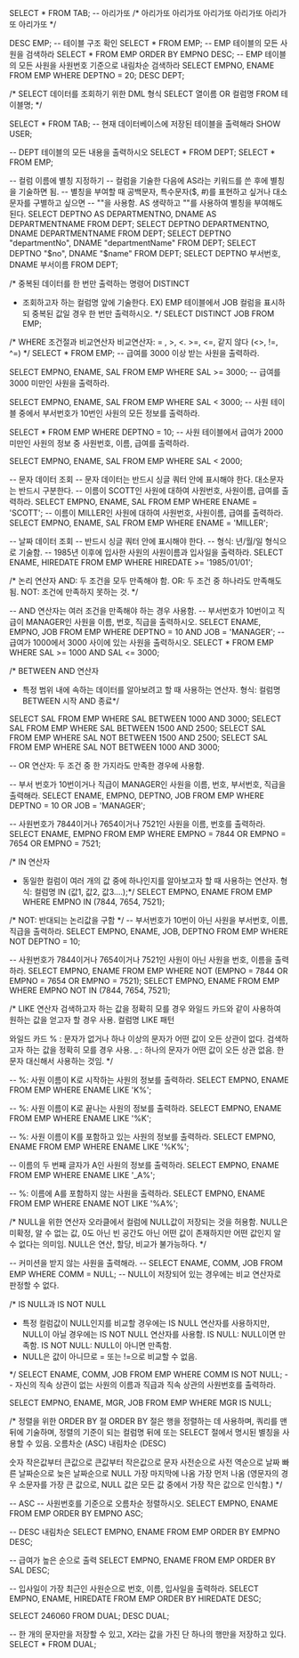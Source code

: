 SELECT * FROM TAB; -- 아리가또 /* 아리가또 아리가또 아리가또 아리가또 아리가또 아리가또 */

DESC EMP; -- 테이블 구조 확인
SELECT * FROM EMP; -- EMP 테이블의 모든 사원을 검색하라
SELECT * FROM EMP ORDER BY EMPNO DESC; -- EMP 테이블의 모든 사원을 사원번호 기준으로 내림차순 검색하라
SELECT EMPNO, ENAME FROM EMP WHERE DEPTNO = 20;
DESC DEPT;

/* SELECT 데이터를 조회하기 위한 DML 형식
SELECT 열이름 OR 컬럼명 FROM 테이블명; */

SELECT * FROM TAB; -- 현재 데이터베이스에 저장된 테이블을 출력해라
SHOW USER;

-- DEPT 테이블의 모든 내용을 출력하시오
SELECT * FROM DEPT;
SELECT * FROM EMP;

-- 컬럼 이름에 별칭 지정하기
-- 컬럼을 기술한 다음에 AS라는 키워드를 쓴 후에 별칭을 기술하면 됨.
-- 별칭을 부여할 때 공백문자, 특수문자($, #)를 표현하고 싶거나 대소문자를 구별하고 싶으면
-- ""을 사용함. AS 생략하고 ""를 사용하여 별칭을 부여해도 된다.
SELECT DEPTNO AS DEPARTMENTNO, DNAME AS DEPARTMENTNAME FROM DEPT;
SELECT DEPTNO DEPARTMENTNO, DNAME DEPARTMENTNAME FROM DEPT;
SELECT DEPTNO "departmentNo", DNAME "departmentName" FROM DEPT;
SELECT DEPTNO "$no", DNAME "$name" FROM DEPT;
SELECT DEPTNO 부서번호, DNAME 부서이름 FROM DEPT;

/* 중복된 데이터를 한 번만 출력하는 명령어 DISTINCT
- 조회하고자 하는 컬럼명 앞에 기술한다.
EX) EMP 테이블에서 JOB 컬럼을 표시하되 중복된 값일 경우 한 번만 출력하시오.
*/
SELECT DISTINCT JOB FROM EMP;

/* WHERE 조건절과 비교연산자
비교연산자: = , >, <. >=, <=, 같지 않다 (<>, !=, ^=)
*/
SELECT * FROM EMP;
-- 급여를 3000 이상 받는 사원을 출력하라.

SELECT EMPNO, ENAME, SAL FROM EMP WHERE SAL >= 3000;
-- 급여를 3000 미만인 사원을 출력하라.

SELECT EMPNO, ENAME, SAL FROM EMP WHERE SAL < 3000;
-- 사원 테이블 중에서 부서번호가 10번인 사원의 모든 정보를 출력하라.

SELECT * FROM EMP WHERE DEPTNO = 10;
-- 사원 테이블에서 급여가 2000 미만인 사원의 정보 중 사원번호, 이름, 급여를 출력하라.

SELECT EMPNO, ENAME, SAL FROM EMP WHERE SAL < 2000;

-- 문자 데이터 조회
-- 문자 데이터는 반드시 싱글 쿼터 안에 표시해야 한다. 대소문자는 반드시 구분한다.
-- 이름이 SCOTT인 사원에 대하여 사원번호, 사원이름, 급여를 출력하라.
SELECT EMPNO, ENAME, SAL FROM EMP WHERE ENAME = 'SCOTT';
-- 이름이 MILLER인 사원에 대하여 사원번호, 사원이름, 급여를 출력하라.
SELECT EMPNO, ENAME, SAL FROM EMP WHERE ENAME = 'MILLER';

-- 날짜 데이터 조회
-- 반드시 싱글 쿼터 안에 표시해야 한다.
-- 형식: 년/월/일 형식으로 기술함.
-- 1985년 이후에 입사한 사원의 사원이름과 입사일을 출력하라.
SELECT ENAME, HIREDATE FROM EMP WHERE HIREDATE >= '1985/01/01';

/* 논리 연산자
AND: 두 조건을 모두 만족해야 함.
OR: 두 조건 중 하나라도 만족해도 됨.
NOT: 조건에 만족하지 못하는 것.
*/

-- AND 연산자는 여러 조건을 만족해야 하는 경우 사용함.
-- 부서번호가 10번이고 직급이 MANAGER인 사원을 이름, 번호, 직급을 출력하시오.
SELECT ENAME, EMPNO, JOB FROM EMP WHERE DEPTNO = 10 AND JOB = 'MANAGER';
-- 급여가 1000에서 3000 사이에 있는 사원을 출력하시오.
SELECT * FROM EMP WHERE SAL >= 1000 AND SAL <= 3000;

/* BETWEEN AND 연산자
- 특정 범위 내에 속하는 데이터를 알아보려고 할 때 사용하는 연산자.
형식: 컬럼명 BETWEEN 시작 AND 종료*/

SELECT SAL FROM EMP WHERE SAL BETWEEN 1000 AND 3000;
SELECT SAL FROM EMP WHERE SAL BETWEEN 1500 AND 2500;
SELECT SAL FROM EMP WHERE SAL NOT BETWEEN 1500 AND 2500;
SELECT SAL FROM EMP WHERE SAL NOT BETWEEN 1000 AND 3000;

-- OR 연산자: 두 조건 중 한 가지라도 만족한 경우에 사용함.

-- 부서 번호가 10번이거나 직급이 MANAGER인 사원을 이름, 번호, 부서번호, 직급을 출력해라.
SELECT ENAME, EMPNO, DEPTNO, JOB FROM EMP WHERE DEPTNO = 10 OR JOB = 'MANAGER';

-- 사원번호가 7844이거나 7654이거나 7521인 사원을 이름, 번호를 출력하라.
SELECT ENAME, EMPNO FROM EMP WHERE EMPNO = 7844 OR EMPNO = 7654 OR EMPNO = 7521;

/* IN 연산자
- 동일한 컬럼이 여러 개의 값 중에 하나인지를 알아보고자 할 때 사용하는 연산자.
형식: 컬럼명 IN (값1, 값2, 값3....);*/
SELECT EMPNO, ENAME FROM EMP WHERE EMPNO IN (7844, 7654, 7521);

/* NOT: 반대되는 논리값을 구함 */
-- 부서번호가 10번이 아닌 사원을 부서번호, 이름, 직급을 출력하라.
SELECT EMPNO, ENAME, JOB, DEPTNO FROM EMP WHERE NOT DEPTNO = 10;

-- 사원번호가 7844이거나 7654이거나 7521인 사원이 아닌 사원을 번호, 이름을 출력하라.
SELECT EMPNO, ENAME FROM EMP WHERE NOT (EMPNO = 7844 OR EMPNO = 7654 OR EMPNO = 7521);
SELECT EMPNO, ENAME FROM EMP WHERE EMPNO NOT IN (7844, 7654, 7521);

/* LIKE 연산자
검색하고자 하는 값을 정확히 모를 경우 와일드 카드와 같이 사용하여 원하는 값을 얻고자 할 경우 사용.
컬럼명 LIKE 패턴

와일드 카드
% : 문자가 없거나 하나 이상의 문자가 어떤 값이 오든 상관이 없다. 검색하고자 하는 값을 정확히 모를 경우 사용.
_ : 하나의 문자가 어떤 값이 오든 상관 없음. 한 문자 대신해서 사용하는 것임.
*/

-- %: 사원 이름이 K로 시작하는 사원의 정보를 출력하라.
SELECT EMPNO, ENAME FROM EMP WHERE ENAME LIKE 'K%';

-- %: 사원 이름이 K로 끝나는 사원의 정보를 출력하라.
SELECT EMPNO, ENAME FROM EMP WHERE ENAME LIKE '%K';

-- %: 사원 이름이 K를 포함하고 있는 사원의 정보를 출력하라.
SELECT EMPNO, ENAME FROM EMP WHERE ENAME LIKE '%K%';

-- 이름의 두 번째 글자가 A인 사원의 정보를 출력하라.
SELECT EMPNO, ENAME FROM EMP WHERE ENAME LIKE '_A%';

-- %: 이름에 A를 포함하지 않는 사원을 출력하라.
SELECT EMPNO, ENAME FROM EMP WHERE ENAME NOT LIKE '%A%';

/* NULL을 위한 연산자
오라클에서 컬럼에 NULL값이 저장되는 것을 허용함.
NULL은 미확정, 알 수 없는 값, 0도 아닌 빈 공간도 아닌 어떤 값이 존재하지만 어떤 값인지 알 수 없다는 의미임.
NULL은 연산, 할당, 비교가 불가능하다.
*/

-- 커미션을 받지 않는 사원을 출력해라.
-- SELECT ENAME, COMM, JOB FROM EMP WHERE COMM = NULL; -- NULL이 저장되어 있는 경우에는 비교 연산자로 판정할 수 없다.

/* IS NULL과 IS NOT NULL
- 특정 컬럼값이 NULL인지를 비교할 경우에는 IS NULL 연산자를 사용하지만, NULL이 아닐 경우에는 IS NOT NULL 연산자를 사용함.
IS NULL: NULL이면 만족함.
IS NOT NULL: NULL이 아니면 만족함.
- NULL은 값이 아니므로 = 또는 !=으로 비교할 수 없음.

*/
SELECT ENAME, COMM, JOB FROM EMP WHERE COMM IS NOT NULL;
-- 자신의 직속 상관이 없는 사원의 이름과 직급과 직속 상관의 사원번호를 출력하라.

SELECT EMPNO, ENAME, MGR, JOB FROM EMP WHERE MGR IS NULL;

/* 정렬을 위한 ORDER BY 절
ORDER BY 절은 행을 정렬하는 데 사용하며, 쿼리를 맨 뒤에 기술하며, 정렬의 기준이 되는 컬럼명 뒤에 또는 SELECT 절에서 명시된 별칭을 사용할 수 있음.
    오름차순 (ASC)          내림차순 (DESC)

숫자  작은값부터 큰값으로      큰값부터 작은값으로
문자  사전순으로             사전 역순으로
날짜  빠른 날짜순으로        늦은 날짜순으로
NULL 가장 마지막에 나옴     가장 먼저 나옴
(영문자의 경우 소문자를 가장 큰 값으로, NULL 값은 모든 값 중에서 가장 작은 값으로 인식함.)
*/

-- ASC -- 사원번호를 기준으로 오름차순 정렬하시오.
SELECT EMPNO, ENAME FROM EMP ORDER BY EMPNO ASC;

-- DESC 내림차순
SELECT EMPNO, ENAME FROM EMP ORDER BY EMPNO DESC;

-- 급여가 높은 순으로 출력
SELECT EMPNO, ENAME FROM EMP ORDER BY SAL DESC;

-- 입사일이 가장 최근인 사원순으로 번호, 이름, 입사일을 출력하라.
SELECT EMPNO, ENAME, HIREDATE FROM EMP ORDER BY HIREDATE DESC;

SELECT 246060 FROM DUAL;
DESC DUAL;

-- 한 개의 문자만을 저장할 수 있고, X라는 값을 가진 단 하나의 행만을 저장하고 있다.
SELECT * FROM DUAL;

